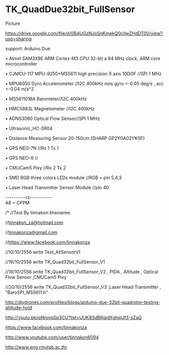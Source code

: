 TK_QuadDue32bit_FullSensor
==========================
Picture

<picture> https://drive.google.com/file/d/0B4UGzNJoSnKmekQ0cjIwZHdDT00/view?usp=sharing <picture>

support:  Arduino Due

• Atmel SAM3X8E ARM Cortex-M3 CPU 32-bit a 84 MHz clock, ARM core microcontroller

• CJMCU-117 MPU-9250+MS5611 high precision 9 axis 10DOF //SPI 1 MHz 

• MPU6050 Gyro Accelerometer //I2C 400kHz nois gyro +-0.05 deg/s , acc +-0.04 m/s^2

• MS561101BA Barometer//I2C 400kHz

• HMC5883L Magnetometer //I2C 400kHz

• ADNS3080 Optical Flow Sensor//SPI 1 MHz 

• Ultrasonic_HC-SR04

• Distance Measuring Sensor 20-150cm (SHARP GP2Y0A02YK0F)

• GPS NEO-7N //Rx 1 Tx 1 

• GPS NEO-6 //

• CMUCam5 Pixy //Rx 2 Tx 2

• SMD RGB three colors LEDs module //RGB = pin 5,4,3

• Laser Head Transmitter Sensor Module //pin 40

----------rx-----------  
A8 = CPPM

/*
//Test By tinnakon kheowree

//tinnakon_za@hotmail.com

//tinnakonza@gmail.com

//https://www.facebook.com/tinnakonza

//10/10/2556    write Test_AllSensorV1

//19/10/2556    write TK_Quad32bit_FullSensor_V1

//19/10/2556    write TK_Quad32bit_FullSensor_V2  , PIDA ,  Altitude , Optical Flow Sensor ,CMUCam5 Pixy

//20/10/2556    write TK_Quad32bit_FullSensor_V3  ,Laser Head Transmitter , "BaroSPI_MS5611.h"

http://diydrones.com/profiles/blogs/arduino-due-32bit-quadrotor-testing-altitude-hold

http://youtu.be/qNrovqSp3CU?list=UUK8SdBKqjdXghqlJf3-sZaQ

https://www.facebook.com/tinnakonza

http://www.youtube.com/user/tinnakon6094

http://www.eng.rmutsb.ac.th/
